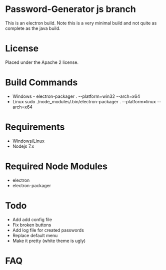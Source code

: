 # Password-Generator js branch
This is an electron build. Note this is a very minimal build and not quite as
complete as the java build.

# License
Placed under the Apache 2 license.

# Build Commands
* Windows - electron-packager . --platform=win32 --arch=x64
* Linux sudo ./node_modules/.bin/electron-packager . --platform=linux --arch=x64

# Requirements
* Windows/Linux
* Nodejs 7.x

# Required Node Modules
* electron
* electron-packager

# Todo
* Add add config file
* Fix broken buttons
* Add log file for created passwords
* Replace default menu
* Make it pretty (white theme is ugly)

# FAQ
